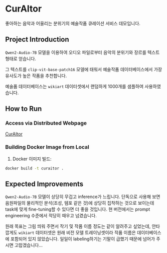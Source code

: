 # CurAItor
좋아하는 음악과 어울리는 분위기의 예술작품 큐레이션 서비스 데모입니다.

## Project Introduction
`Qwen2-Audio-7B` 모델을 이용하여 오디오 파일로부터 음악의 분위기와 장르를 텍스트 형태로 얻습니다.

그 텍스트를 `clip-vit-base-patch16` 모델에 태워서 예술작품 데이터베이스에서 가장 유사도가 높은 작품을 추천합니다.

예술품 데이터베이스는 `wikiart` 데이터셋에서 랜덤하게 1000개를 샘플하여 사용하였습니다.

## How to Run

### Access via Distributed Webpage

[CurAItor](https://curaitor.streamlit.app/)

### Building Docker Image from Local

1. Docker 이미지 빌드:
```bash
docker build -t curaitor .
```

## Expected Improvements
`Qwen2-Audio-7B` 모델이 상당히 무겁고 inference가 느립니다. 단독으로 사용해 보면 음원파일의 물리적인 분석(조성, 템포 같은 것)에 상당히 집착하는 것으로 보이는데 task에 맞게 fine-tuning할 수 있다면 더 좋을 것입니다. 현 버전에서는 prompt engineering 수준에서 적당히 때우고 넘겼습니다. 

원래 목표는 그림 띄워 주면서 작기 및 작품 이름 정도는 같이 알려주고 싶었는데, 안타깝게도 `wikiart` 데이터셋은 원래 비전 모델 트레이닝셋이라 작품 이름은 데이터베이스에 포함되어 있지 않았습니다. 일일이 labeling하기는 기말이 급했기 때문에 넘어가 주시면 고맙겠습니다...